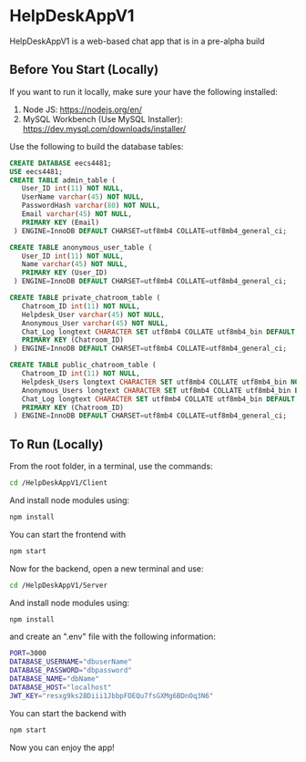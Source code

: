 # HelpDeskAppV1

HelpDeskAppV1 is a web-based chat app that is in a pre-alpha build

## Before You Start (Locally)

If you want to run it locally, make sure your have the following installed:

1. Node JS: https://nodejs.org/en/
2. MySQL Workbench (Use MySQL Installer): https://dev.mysql.com/downloads/installer/

Use the following to build the database tables:

```SQL
CREATE DATABASE eecs4481;
USE eecs4481;
CREATE TABLE admin_table (
   User_ID int(11) NOT NULL,
   UserName varchar(45) NOT NULL,
   PasswordHash varchar(80) NOT NULL,
   Email varchar(45) NOT NULL,
   PRIMARY KEY (Email)
 ) ENGINE=InnoDB DEFAULT CHARSET=utf8mb4 COLLATE=utf8mb4_general_ci;

CREATE TABLE anonymous_user_table (
   User_ID int(11) NOT NULL,
   Name varchar(45) NOT NULL,
   PRIMARY KEY (User_ID)
 ) ENGINE=InnoDB DEFAULT CHARSET=utf8mb4 COLLATE=utf8mb4_general_ci;

CREATE TABLE private_chatroom_table (
   Chatroom_ID int(11) NOT NULL,
   Helpdesk_User varchar(45) NOT NULL,
   Anonymous_User varchar(45) NOT NULL,
   Chat_Log longtext CHARACTER SET utf8mb4 COLLATE utf8mb4_bin DEFAULT NULL CHECK (json_valid(Chat_Log)),
   PRIMARY KEY (Chatroom_ID)
 ) ENGINE=InnoDB DEFAULT CHARSET=utf8mb4 COLLATE=utf8mb4_general_ci;

CREATE TABLE public_chatroom_table (
   Chatroom_ID int(11) NOT NULL,
   Helpdesk_Users longtext CHARACTER SET utf8mb4 COLLATE utf8mb4_bin NOT NULL CHECK (json_valid(Helpdesk_Users)),
   Anonymous_Users longtext CHARACTER SET utf8mb4 COLLATE utf8mb4_bin DEFAULT NULL CHECK (json_valid(Anonymous_Users)),
   Chat_Log longtext CHARACTER SET utf8mb4 COLLATE utf8mb4_bin DEFAULT NULL CHECK (json_valid(Chat_Log)),
   PRIMARY KEY (Chatroom_ID)
 ) ENGINE=InnoDB DEFAULT CHARSET=utf8mb4 COLLATE=utf8mb4_general_ci;
 ```

 ## To Run (Locally)

 From the root folder, in a terminal, use the commands:

```bash
cd /HelpDeskAppV1/Client 
```

And install node modules using:

```bash
npm install
```

You can start the frontend with
```bash
npm start
```

Now for the backend, open a new terminal and use:
```bash
cd /HelpDeskAppV1/Server 
```

And install node modules using:

```bash
npm install
```

and create an ".env" file with the following information:

```bash
PORT=3000
DATABASE_USERNAME="dbuserName"
DATABASE_PASSWORD="dbpassword"
DATABASE_NAME="dbName"
DATABASE_HOST="localhost"
JWT_KEY="resxg9ks28Diii1JbbpFDEQu7fsGXMg6BDnOq3N6"
```

You can start the backend with
```bash
npm start
```

Now you can enjoy the app!